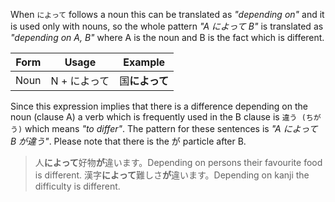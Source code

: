 When `によって` follows a noun this can be translated as *"depending on"* and it is used only with nouns, so the whole pattern *"A によって B"* is translated as *"depending on A, B"* where A is the noun and B is the fact which is different.

|Form|Usage|Example|
|-|-|-|
|Noun|N + によって|国**によって**|

Since this expression implies that there is a difference depending on the noun (clause A) a verb which is frequently used in the B clause is `違う (ちがう)` which means *"to differ"*. The pattern for these sentences is *"A によって B が違う"*. Please note that there is the が particle after B.
>人**によって**好物**が**違います。Depending on persons their favourite food is different.
>漢字**によって**難しさ**が**違います。Depending on kanji the difficulty is different.